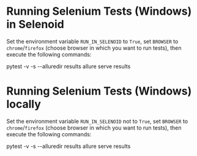 # Running Selenium Tests (Windows) in Selenoid

Set the environment variable `RUN_IN_SELENOID` to `True`, set `BROWSER` to `chrome`/`firefox` (choose browser in which
you want to run tests), then execute the following commands:

pytest -v -s --alluredir results
allure serve results

# Running Selenium Tests (Windows) locally

Set the environment variable `RUN_IN_SELENOID` not to `True`, set `BROWSER` to `chrome`/`firefox` (choose browser in which
 you want to run tests), then execute the following commands:

pytest -v -s --alluredir results
allure serve results


